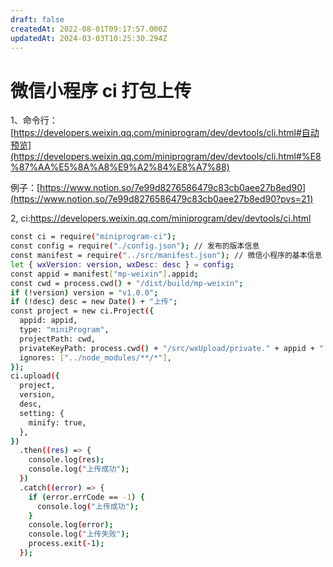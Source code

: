 ```yaml
---
draft: false
createdAt: 2022-08-01T09:17:57.000Z
updatedAt: 2024-03-03T10:25:30.294Z
---
```


# 微信小程序 ci 打包上传

1、命令行：[https://developers.weixin.qq.com/miniprogram/dev/devtools/cli.html#自动预览](https://developers.weixin.qq.com/miniprogram/dev/devtools/cli.html#%E8%87%AA%E5%8A%A8%E9%A2%84%E8%A7%88)

例子：[https://www.notion.so/7e99d8276586479c83cb0aee27b8ed90](https://www.notion.so/7e99d8276586479c83cb0aee27b8ed90?pvs=21)

2, ci:<https://developers.weixin.qq.com/miniprogram/dev/devtools/ci.html>

```bash
const ci = require("miniprogram-ci");
const config = require("./config.json"); // 发布的版本信息
const manifest = require("../src/manifest.json"); // 微信小程序的基本信息
let { wxVersion: version, wxDesc: desc } = config;
const appid = manifest["mp-weixin"].appid;
const cwd = process.cwd() + "/dist/build/mp-weixin";
if (!version) version = "v1.0.0";
if (!desc) desc = new Date() + "上传";
const project = new ci.Project({
  appid: appid,
  type: "miniProgram",
  projectPath: cwd,
  privateKeyPath: process.cwd() + "/src/wxUpload/private." + appid + ".key", // 秘钥
  ignores: ["../node_modules/**/*"],
});
ci.upload({
  project,
  version,
  desc,
  setting: {
    minify: true,
  },
})
  .then((res) => {
    console.log(res);
    console.log("上传成功");
  })
  .catch((error) => {
    if (error.errCode == -1) {
      console.log("上传成功");
    }
    console.log(error);
    console.log("上传失败");
    process.exit(-1);
  });
```
